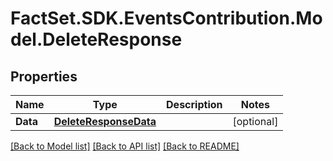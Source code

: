 # FactSet.SDK.EventsContribution.Model.DeleteResponse

## Properties

Name | Type | Description | Notes
------------ | ------------- | ------------- | -------------
**Data** | [**DeleteResponseData**](DeleteResponseData.md) |  | [optional] 

[[Back to Model list]](../README.md#documentation-for-models) [[Back to API list]](../README.md#documentation-for-api-endpoints) [[Back to README]](../README.md)

